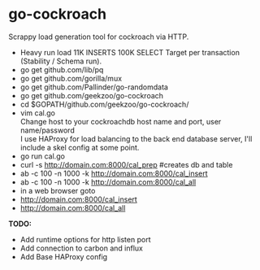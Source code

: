 # go-cockroach
Scrappy load generation tool for cockroach via HTTP.

 * Heavy run load 11K INSERTS 100K SELECT Target per transaction (Stability / Schema run).
 * go get github.com/lib/pq
 * go get github.com/gorilla/mux
 * go get github.com/Pallinder/go-randomdata
 * go get github.com/geekzoo/go-cockroach
 * cd $GOPATH/github.com/geekzoo/go-cockroach/
 * vim cal.go <br>
 Change host to your cockroachdb host name and port, user name/password <br>
 I use HAProxy for load balancing to the back end database server, I'll include a skel config at some point. <br>
 * go run cal.go
 * curl -s http://domain.com:8000/cal_prep #creates db and table
 * ab -c 100 -n 1000 -k http://domain.com:8000/cal_insert
 * ab -c 100 -n 1000 -k http://domain.com:8000/cal_all
 * in a web browser goto 
 * http://domain.com:8000/cal_insert
 * http://domain.com:8000/cal_all

<b>TODO:</b> 
  * Add runtime options for http listen port
  * Add connection to carbon and influx
  * Add Base HAProxy config
